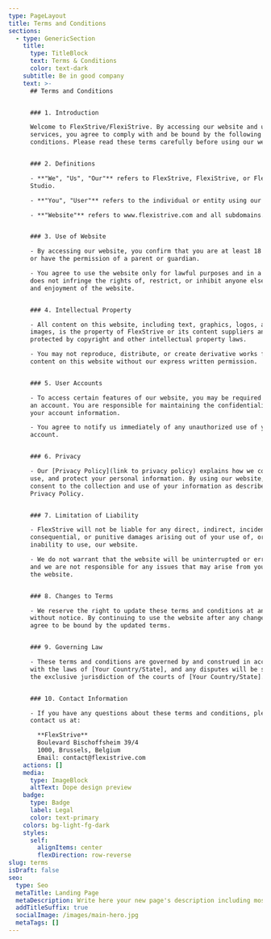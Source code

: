 ```yaml
---
type: PageLayout
title: Terms and Conditions
sections:
  - type: GenericSection
    title:
      type: TitleBlock
      text: Terms & Conditions
      color: text-dark
    subtitle: Be in good company
    text: >-
      ## Terms and Conditions


      ### 1. Introduction

      Welcome to FlexStrive/FlexiStrive. By accessing our website and using our
      services, you agree to comply with and be bound by the following terms and
      conditions. Please read these terms carefully before using our website.


      ### 2. Definitions

      - **"We", "Us", "Our"** refers to FlexStrive, FlexiStrive, or FlexStrive
      Studio.

      - **"You", "User"** refers to the individual or entity using our website.

      - **"Website"** refers to www.flexistrive.com and all subdomains.


      ### 3. Use of Website

      - By accessing our website, you confirm that you are at least 18 years old
      or have the permission of a parent or guardian.

      - You agree to use the website only for lawful purposes and in a way that
      does not infringe the rights of, restrict, or inhibit anyone else's use
      and enjoyment of the website.


      ### 4. Intellectual Property

      - All content on this website, including text, graphics, logos, and
      images, is the property of FlexStrive or its content suppliers and is
      protected by copyright and other intellectual property laws.

      - You may not reproduce, distribute, or create derivative works from any
      content on this website without our express written permission.


      ### 5. User Accounts

      - To access certain features of our website, you may be required to create
      an account. You are responsible for maintaining the confidentiality of
      your account information.

      - You agree to notify us immediately of any unauthorized use of your
      account.


      ### 6. Privacy

      - Our [Privacy Policy](link to privacy policy) explains how we collect,
      use, and protect your personal information. By using our website, you
      consent to the collection and use of your information as described in our
      Privacy Policy.


      ### 7. Limitation of Liability

      - FlexStrive will not be liable for any direct, indirect, incidental,
      consequential, or punitive damages arising out of your use of, or
      inability to use, our website.

      - We do not warrant that the website will be uninterrupted or error-free,
      and we are not responsible for any issues that may arise from your use of
      the website.


      ### 8. Changes to Terms

      - We reserve the right to update these terms and conditions at any time
      without notice. By continuing to use the website after any changes, you
      agree to be bound by the updated terms.


      ### 9. Governing Law

      - These terms and conditions are governed by and construed in accordance
      with the laws of [Your Country/State], and any disputes will be subject to
      the exclusive jurisdiction of the courts of [Your Country/State].


      ### 10. Contact Information

      - If you have any questions about these terms and conditions, please
      contact us at:

        **FlexStrive**  
        Boulevard Bischoffsheim 39/4  
        1000, Brussels, Belgium
        Email: contact@flexistrive.com
    actions: []
    media:
      type: ImageBlock
      altText: Dope design preview
    badge:
      type: Badge
      label: Legal
      color: text-primary
    colors: bg-light-fg-dark
    styles:
      self:
        alignItems: center
        flexDirection: row-reverse
slug: terms
isDraft: false
seo:
  type: Seo
  metaTitle: Landing Page
  metaDescription: Write here your new page's description including most relevant keywords.
  addTitleSuffix: true
  socialImage: /images/main-hero.jpg
  metaTags: []
---
```

